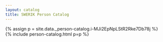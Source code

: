 ```yaml
---
layout: catalog
title: SWERIK Person Catalog
---
```

{% assign p = site.data._person-catalog.i-MJi2EpNpLStR2Rke7Db78j %}
{% include person-catalog.html p=p %}

